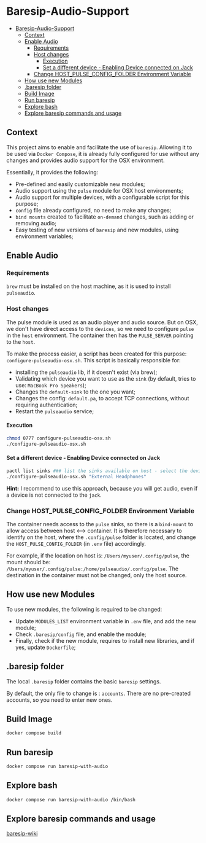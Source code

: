 # Baresip-Audio-Support

- [Baresip-Audio-Support](#baresip-audio-support)
  - [Context](#context)
  - [Enable Audio](#enable-audio)
    - [Requirements](#requirements)
    - [Host changes](#host-changes)
      - [Execution](#execution)
      - [Set a different device - Enabling Device connected on Jack](#set-a-different-device---enabling-device-connected-on-jack)
    - [Change HOST\_PULSE\_CONFIG\_FOLDER Environment Variable](#change-host_pulse_config_folder-environment-variable)
  - [How use new Modules](#how-use-new-modules)
  - [.baresip folder](#baresip-folder)
  - [Build Image](#build-image)
  - [Run baresip](#run-baresip)
  - [Explore bash](#explore-bash)
  - [Explore baresip commands and usage](#explore-baresip-commands-and-usage)

## Context

This project aims to enable and facilitate the use of `baresip`.
Allowing it to be used via `Docker Compose`, it is already fully configured for use without any changes and provides audio support for the OSX environment.

Essentially, it provides the following:

- Pre-defined and easily customizable new modules;
- Audio support using the `pulse` module for OSX host environments;
- Audio support for multiple devices, with a configurable script for this purpose;
- `config` file already configured, no need to make any changes;
- `bind mounts` created to facilitate `on-demand` changes, such as adding or removing audio;
- Easy testing of new versions of `baresip` and new modules, using environment variables;

## Enable Audio

### Requirements

`brew` must be installed on the host machine, as it is used to install `pulseaudio`.

### Host changes

The pulse module is used as an audio player and audio source.
But on OSX, we don't have direct access to the `devices`, so we need to configure `pulse` in the `host` environment. The container then has the `PULSE_SERVER` pointing to the `host`.

To make the process easier, a script has been created for this purpose: `configure-pulseaudio-osx.sh`.
This script is basically responsible for:

- installing the `pulseaudio` lib, if it doesn't exist (via brew);
- Validating which device you want to use as the `sink` (by default, tries to use: `MacBook Pro Speakers`);
- Changes the `default-sink` to the one you want;
- Changes the config: `default.pa`, to accept TCP connections, without requiring authentication;
- Restart the `pulseaudio` service;

#### Execution

```sh
chmod 0777 configure-pulseaudio-osx.sh
./configure-pulseaudio-osx.sh
```

#### Set a different device - Enabling Device connected on Jack

```sh
pactl list sinks ### list the sinks available on host - select the device wanted from description Field
./configure-pulseaudio-osx.sh "External Headphones"
```

**Hint:** I recommend to use this approach, because you will get audio, even if a device is not connected to the `jack`.

### Change HOST_PULSE_CONFIG_FOLDER Environment Variable

The container needs access to the `pulse` sinks, so there is a `bind-mount` to allow access between host <--> container.
It is therefore necessary to identify on the host, where the `.config/pulse` folder is located, and change the `HOST_PULSE_CONFIG_FOLDER` (in `.env` file) accordingly.

For example, if the location on host is: `/Users/myuser/.config/pulse`, the mount should be:
`/Users/myuser/.config/pulse:/home/pulseaudio/.config/pulse`.
The destination in the container must not be changed, only the host source.

## How use new Modules

To use new modules, the following is required to be changed:

- Update `MODULES_LIST` environment variable in `.env` file, and add the new module;
- Check `.baresip/config` file, and enable the module;
- Finally, check if the new module, requires to install new libraries, and if yes, update `Dockerfile`;

## .baresip folder

The local `.baresip` folder contains the basic `baresip` settings.

By default, the only file to change is : `accounts`. There are no pre-created accounts, so you need to enter new ones.

## Build Image

```sh
docker compose build
```

## Run baresip

```sh
docker compose run baresip-with-audio
```

## Explore bash

```sh
docker compose run baresip-with-audio /bin/bash
```

## Explore baresip commands and usage

[baresip-wiki](https://github.com/baresip/baresip/wiki)
